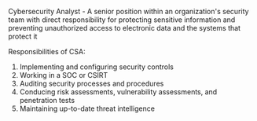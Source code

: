 Cybersecurity Analyst - A senior position within an organization's security team with direct responsibility for protecting sensitive information and preventing unauthorized access to electronic data and the systems that protect it

Responsibilities of CSA:

1. Implementing and configuring security controls
2. Working in a SOC or CSIRT
3. Auditing security processes and procedures
4. Conducing risk assessments, vulnerability assessments, and penetration tests
5. Maintaining up-to-date threat intelligence

